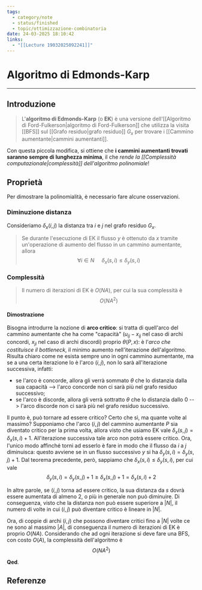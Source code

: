 ```yaml
---
tags:
  - category/note
  - status/finished
  - topic/ottimizzazione-combinatoria
date: 24-03-2025 18:10:42
links:
  - "[[Lecture 19032025092241]]"
---
```

# Algoritmo di Edmonds-Karp
---
## Introduzione
> L'**algoritmo di Edmonds-Karp** (o **EK**) è una versione dell'[[Algoritmo di Ford-Fulkerson|algoritmo di Ford-Fulkerson]] che utilizza la visita [[BFS]] sul [[Grafo residuo|grafo residuo]] $G_{x}$ per trovare i [[Cammino aumentante|cammini aumentanti]].

Con questa piccola modifica, si ottiene che **i cammini aumentanti trovati saranno sempre di lunghezza minima**, il che _rende la [[Complessità computazionale|complessità]] dell'algoritmo polinomiale_!

## Proprietà
Per dimostrare la polinomialità, è necessario fare alcune osservazioni.

### Diminuzione distanza
Consideriamo $\delta_{x}(i, j)$ la distanza tra $i$ e $j$ nel grafo residuo $G_{x}$.

> Se durante l'esecuzione di EK il flusso $y$ è ottenuto da $x$ tramite un'operazione di aumento del flusso in un cammino aumentante, allora
> $$\forall i \in N \ \ \ \ \ \delta_{x}(s,i) \leq \delta_{y}(s, i)$$

### Complessità
> Il numero di iterazioni di EK è $O(NA)$, per cui la sua complessità è
> $$O(NA^{2})$$

#### Dimostrazione
Bisogna introdurre la nozione di **arco critico**: si tratta di quell'arco del cammino aumentante che ha come "capacità" ($u_{ij} - x_{ij}$ nel caso di archi concordi, $x_{ji}$ nel caso di archi discordi) proprio $\theta(P, x)$: è l'_arco che costituisce il bottleneck_, il minimo aumento nell'iterazione dell'algoritmo. Risulta chiaro come ne esista sempre uno in ogni cammino aumentante, ma se a una certa iterazione lo è l'arco $(i, j)$, non lo sarà all'iterazione successiva, infatti:
- se l'arco è concorde, allora gli verrà sommato $\theta$ che lo distanzia dalla sua capacità --> l'arco concorde non ci sarà più nel grafo residuo successivo;
- se l'arco è discorde, allora gli verrà sottratto $\theta$ che lo distanzia dallo 0 --> l'arco discorde non ci sarà più nel grafo residuo successivo.

Il punto è, può tornare ad essere critico? Certo che sì, ma quante volte al massimo?
Supponiamo che l'arco $(i, j)$ del cammino aumentante $P$ sia diventato critico per la prima volta, allora visto che usiamo EK vale $\delta_{x}(s, j) = \delta_{x}(s, i) + 1$. All'iterazione successiva tale arco non potrà essere critico. Ora, l'unico modo affinché torni ad esserlo è fare in modo che il flusso da $i$ a $j$ diminuisca: questo avviene se in un flusso successivo $y$ si ha $\delta_{y}(s, i) = \delta_{y}(s, j) + 1$. Dal teorema precedente, però, sappiamo che $\delta_{x}(s, i) \leq \delta_{y}(s, i)$, per cui vale
$$\delta_{y}(s, i) = \delta_{y}(s, j) + 1 \geq \delta_{x}(s, j) + 1 = \delta_{x}(s, i) + 2$$

In altre parole, se $(i, j)$ torna ad essere critico, la sua distanza da $s$ dovrà essere aumentata di almeno $2$, o più in generale non può diminuire. Di conseguenza, visto che la distanza non può essere superiore a $|N|$, il numero di volte in cui $(i, j)$ può diventare critico è lineare in $|N|$.

Ora, di coppie di archi $(i, j)$ che possono diventare critici fino a $|N|$ volte ce ne sono al massimo $|A|$, di conseguenza il numero di iterazioni di EK è proprio $O(NA)$. Considerando che ad ogni iterazione si deve fare una BFS, con costo $O(A)$, la complessità dell'algoritmo è
$$O(NA^{2})$$

**Qed**.

## Referenze